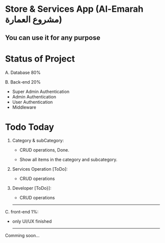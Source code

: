# Store & Services App (Al-Emarah مشروع العمارة)

## You can use it for any purpose

# Status of Project

A. Database 80%

B. Back-end 20%

- Super Admin Authentication
- Admin Authentication
- User Authentication
- Middleware

# Todo Today

1. Category & subCategory:

   - CRUD operations, Done.

   - Show all items in the category and subcategory.

2. Services Operation [ToDo]:

   - CRUD operations

3. Developer [ToDo}]:

   - CRUD operations

   ***

C. front-end 1%:

- only UI/UX finished

  ***

Comming soon...

